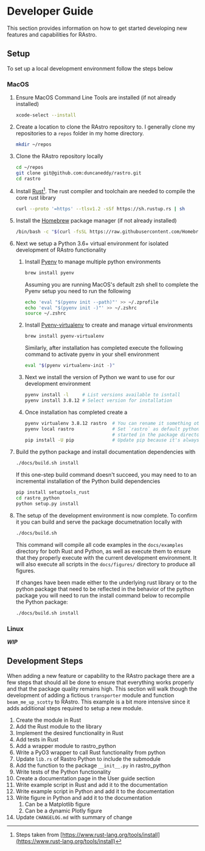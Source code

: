# Developer Guide

This section provides information on how to get started developing new features and capabilities for
RAstro.

## Setup

To set up a local development environment follow the steps below

### MacOS

1. Ensure MacOS Command Line Tools are installed (if not already installed)

    ```bash
    xcode-select --install
    ```

2. Create a location to clone the RAstro repository to. I generally clone my repositories to a 
   `repos` folder in my home directory.

    ```bash
    mkdir ~/repos
    ```

3. Clone the RAstro repository locally

    ```bash
    cd ~/repos
    git clone git@github.com:duncaneddy/rastro.git
    cd rastro
    ```

4. Install [Rust](https://www.rust-lang.org)[^1]. The rust compiler and toolchain are needed to 
   compile the core rust library

    ```bash
    curl --proto '=https' --tlsv1.2 -sSf https://sh.rustup.rs | sh
    ```

5. Install the [Homebrew](https://brew.sh) package manager (if not already installed)

    ```bash
    /bin/bash -c "$(curl -fsSL https://raw.githubusercontent.com/Homebrew/install/HEAD/install.sh)"
    ```


5. Next we setup a Python 3.6+ virtual environment for isolated development of RAstro functionality

    1. Install [Pyenv](https://github.com/pyenv/pyenv) to manage multiple python environments

        ```bash
        brew install pyenv
        ```
       
        Assuming you are running MacOS's default zsh shell to complete the Pyenv setup you need 
       to run the following 
   
        ```bash
        echo 'eval "$(pyenv init --path)"' >> ~/.zprofile
        echo 'eval "$(pyenv init -)"' >> ~/.zshrc
        source ~/.zshrc
        ```

    2. Install [Pyenv-virtualenv](https://github.com/pyenv/pyenv-virtualenv) to create and manage virtual environments 

        ```bash
        brew install pyenv-virtualenv
        ```
       
        Similarly, after installation has completed execute the following command to activate 
       pyenv in your shell environment

        ```bash
        eval "$(pyenv virtualenv-init -)"
        ```

    3. Next we install the version of Python we want to use for our development environment

        ```bash
        pyenv install -l     # List versions available to isntall 
        pyenv install 3.8.12 # Select version for installation
        ```
    
    4. Once installation has completed create a 

        ```bash
        pyenv virtualenv 3.8.12 rastro  # You can rename it something other than `rastro` as well
        pyenv local rastro              # Set `rastro` as default python environment for shells 
                                        # started in the package directory 
        pip install -U pip              # Update pip because it's always out of date
        ```

6. Build the python package and install documentation dependencies with 

    ```bash
    ./docs/build.sh install
    ```

    If this one-step build command doesn't succeed, you may need to to an incremental 
   installation of the Python build dependencies

    ```bash
    pip install setuptools_rust
    cd rastro_python
    python setup.py install
    ```

7. The setup of the development environment is now complete. To confirm it you can build and 
   serve the package documetnation locally with 

    ```bash
    ./docs/build.sh
    ```
    
    This command will compile all code examples in the `docs/examples` directory for both Rust 
   and Python, as well as execute them to ensure that they properly execute with the current 
   development environment. It will also execute all scripts in the `docs/figures/` directory to 
   produce all figures.

    If changes have been made either to the underlying rust library or to the python package 
   that need to be reflected in the behavior of the python package you will need to run the 
   install command below to recompile the Python package:

    ```bash
    ./docs/build.sh install
    ```

### Linux

_**WIP**_

## Development Steps

When adding a new feature or capability to the RAstro package there are a few steps that should 
all be done to ensure that everything works properly and that the package quality remains high. 
This section will walk though the development of adding a fictious `transporter` module and 
function `beam_me_up_scotty` to RAstro. This example is a bit more intensive since it adds 
additional steps required to setup a new module.

1. Create the module in Rust
2. Add the Rust module to the library
3. Implement the desired functionality in Rust
4. Add tests in Rust
5. Add a wrapper module to rastro_python
6. Write a PyO3 wrapper to call Rust functionality from python
7. Update `lib.rs` of Rastro Python to include the submodule
8. Add the function to the package `__init__.py` in rastro_python
9. Write tests of the Python functionality
10. Create a documentation page in the User guide section
11. Write example script in Rust and add it to the documentation
12. Write example script in Python and add it to the documentation
13. Write figure in Python and add it to the documentation
    1. Can be a Matplotlib figure
    2. Can be a dynamic Plotly figure
14. Update `CHANGELOG.md` with summary of change


[^1]: Steps taken from [https://www.rust-lang.org/tools/install](https://www.rust-lang.org/tools/install)